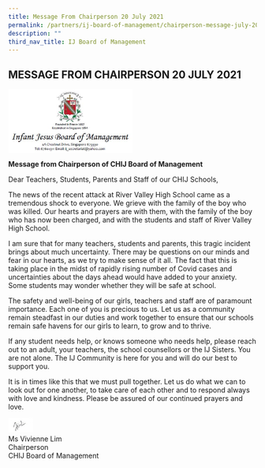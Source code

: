 ```yaml
---
title: Message From Chairperson 20 July 2021
permalink: /partners/ij-board-of-management/chairperson-message-july-2021/
description: ""
third_nav_title: IJ Board of Management
---
```

## MESSAGE FROM CHAIRPERSON 20 JULY 2021

<img style="width: 50%;" src="/images/Header.jpeg" align="center">

**Message from Chairperson of CHIJ Board of Management**  

Dear Teachers, Students, Parents and Staff of our CHIJ Schools,

The news of the recent attack at River Valley High School came as a tremendous
shock to everyone. We grieve with the family of the boy who was killed. Our hearts
and prayers are with them, with the family of the boy who has now been charged,
and with the students and staff of River Valley High School.

I am sure that for many teachers, students and parents, this tragic incident brings
about much uncertainty. There may be questions on our minds and fear in our
hearts, as we try to make sense of it all. The fact that this is taking place in the midst
of rapidly rising number of Covid cases and uncertainties about the days ahead
would have added to your anxiety. Some students may wonder whether they will be
safe at school.

The safety and well-being of our girls, teachers and staff are of paramount
importance. Each one of you is precious to us. Let us as a community remain
steadfast in our duties and work together to ensure that our schools remain safe
havens for our girls to learn, to grow and to thrive.

If any student needs help, or knows someone who needs help, please reach out to
an adult, your teachers, the school counsellors or the IJ Sisters. You are not alone.
The IJ Community is here for you and will do our best to support you.

It is in times like this that we must pull together. Let us do what we can to look out
for one another, to take care of each other and to respond always with love and
kindness. Please be assured of our continued prayers and love.



<img style="width: 10%;" src="/images/Sign_off.jpeg" align="left">
<br><br>
Ms Vivienne Lim<br>
Chairperson<br>
CHIJ Board of Management